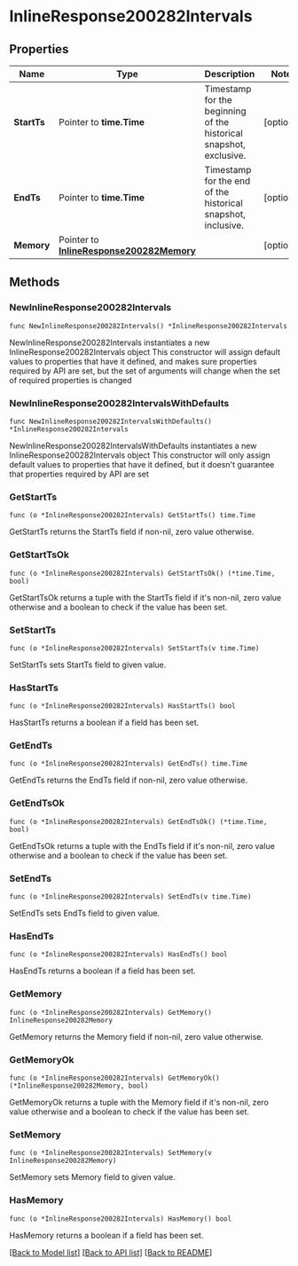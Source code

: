 # InlineResponse200282Intervals

## Properties

Name | Type | Description | Notes
------------ | ------------- | ------------- | -------------
**StartTs** | Pointer to **time.Time** | Timestamp for the beginning of the historical snapshot, exclusive. | [optional] 
**EndTs** | Pointer to **time.Time** | Timestamp for the end of the historical snapshot, inclusive. | [optional] 
**Memory** | Pointer to [**InlineResponse200282Memory**](InlineResponse200282Memory.md) |  | [optional] 

## Methods

### NewInlineResponse200282Intervals

`func NewInlineResponse200282Intervals() *InlineResponse200282Intervals`

NewInlineResponse200282Intervals instantiates a new InlineResponse200282Intervals object
This constructor will assign default values to properties that have it defined,
and makes sure properties required by API are set, but the set of arguments
will change when the set of required properties is changed

### NewInlineResponse200282IntervalsWithDefaults

`func NewInlineResponse200282IntervalsWithDefaults() *InlineResponse200282Intervals`

NewInlineResponse200282IntervalsWithDefaults instantiates a new InlineResponse200282Intervals object
This constructor will only assign default values to properties that have it defined,
but it doesn't guarantee that properties required by API are set

### GetStartTs

`func (o *InlineResponse200282Intervals) GetStartTs() time.Time`

GetStartTs returns the StartTs field if non-nil, zero value otherwise.

### GetStartTsOk

`func (o *InlineResponse200282Intervals) GetStartTsOk() (*time.Time, bool)`

GetStartTsOk returns a tuple with the StartTs field if it's non-nil, zero value otherwise
and a boolean to check if the value has been set.

### SetStartTs

`func (o *InlineResponse200282Intervals) SetStartTs(v time.Time)`

SetStartTs sets StartTs field to given value.

### HasStartTs

`func (o *InlineResponse200282Intervals) HasStartTs() bool`

HasStartTs returns a boolean if a field has been set.

### GetEndTs

`func (o *InlineResponse200282Intervals) GetEndTs() time.Time`

GetEndTs returns the EndTs field if non-nil, zero value otherwise.

### GetEndTsOk

`func (o *InlineResponse200282Intervals) GetEndTsOk() (*time.Time, bool)`

GetEndTsOk returns a tuple with the EndTs field if it's non-nil, zero value otherwise
and a boolean to check if the value has been set.

### SetEndTs

`func (o *InlineResponse200282Intervals) SetEndTs(v time.Time)`

SetEndTs sets EndTs field to given value.

### HasEndTs

`func (o *InlineResponse200282Intervals) HasEndTs() bool`

HasEndTs returns a boolean if a field has been set.

### GetMemory

`func (o *InlineResponse200282Intervals) GetMemory() InlineResponse200282Memory`

GetMemory returns the Memory field if non-nil, zero value otherwise.

### GetMemoryOk

`func (o *InlineResponse200282Intervals) GetMemoryOk() (*InlineResponse200282Memory, bool)`

GetMemoryOk returns a tuple with the Memory field if it's non-nil, zero value otherwise
and a boolean to check if the value has been set.

### SetMemory

`func (o *InlineResponse200282Intervals) SetMemory(v InlineResponse200282Memory)`

SetMemory sets Memory field to given value.

### HasMemory

`func (o *InlineResponse200282Intervals) HasMemory() bool`

HasMemory returns a boolean if a field has been set.


[[Back to Model list]](../README.md#documentation-for-models) [[Back to API list]](../README.md#documentation-for-api-endpoints) [[Back to README]](../README.md)


